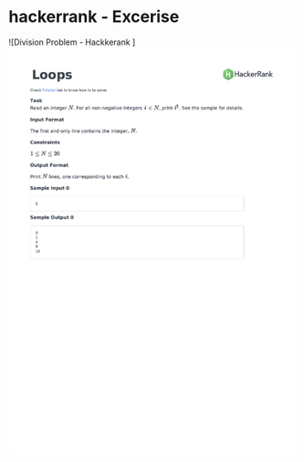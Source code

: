 # hackerrank - Excerise 

 ![Division Problem - Hackkerank ] 
 <img src="https://github.com/Bal2018/hackerrank/blob/master/Images/py-loops-English.png?raw=true">

 

